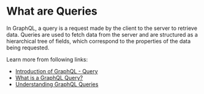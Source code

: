 # What are Queries

In GraphQL, a query is a request made by the client to the server to retrieve data. Queries are used to fetch data from the server and are structured as a hierarchical tree of fields, which correspond to the properties of the data being requested.

Learn more from following links:

- [Introduction of GraphQL - Query](https://www.tutorialspoint.com/graphql/graphql_query.htm)
- [What is a GraphQL Query?](https://www.apollographql.com/blog/graphql/examples/what-is-a-graphql-query-graphql-query-using-apollo-explorer/)
- [Understanding GraphQL Queries](https://www.youtube.com/watch?v=_hTnvOFKsUs)

